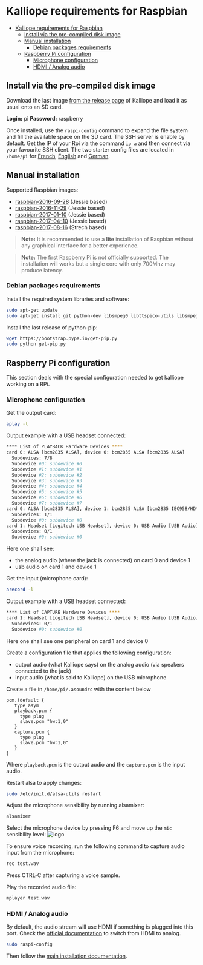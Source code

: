 # Kalliope requirements for Raspbian

- [Kalliope requirements for Raspbian](#kalliope-requirements-for-raspbian)
  - [Install via the pre-compiled disk image](#install-via-the-pre-compiled-disk-image)
  - [Manual installation](#manual-installation)
    - [Debian packages requirements](#debian-packages-requirements)
  - [Raspberry Pi configuration](#raspberry-pi-configuration)
    - [Microphone configuration](#microphone-configuration)
    - [HDMI / Analog audio](#hdmi-analog-audio)

## Install via the pre-compiled disk image

Download the last image [from the release page](https://github.com/kalliope-project/kalliope/releases) of Kalliope and load it as usual onto an SD card.

**Login:** pi
**Password:** raspberry

Once installed, use the `raspi-config` command to expand the file system and fill the available space on the SD card.
The SSH server is enable by default. Get the IP of your Rpi via the command `ip a` and then connect via your favourite SSH client.
The two starter config files are located in `/home/pi` for [French](https://github.com/kalliope-project/kalliope_starter_fr), [English](https://github.com/kalliope-project/kalliope_starter_en) and [German](https://github.com/kalliope-project/kalliope_starter_de).

## Manual installation

Supported Raspbian images:
- [raspbian-2016-09-28](http://downloads.raspberrypi.org/raspbian/images/raspbian-2016-09-28/) (Jessie based)
- [raspbian-2016-11-29](http://downloads.raspberrypi.org/raspbian/images/raspbian-2016-11-29/) (Jessie based)
- [raspbian-2017-01-10](http://downloads.raspberrypi.org/raspbian/images/raspbian-2017-01-10/) (Jessie based)
- [raspbian-2017-04-10](http://downloads.raspberrypi.org/raspbian/images/raspbian-2017-04-10/) (Jessie based)
- [raspbian-2017-08-16](http://downloads.raspberrypi.org/raspbian/images/raspbian-2017-04-10/) (Strech based)


> **Note:** It is recommended to use a **lite** installation of Raspbian without any graphical interface for a better experience.

> **Note:** The first Raspberry Pi is not officially supported. The installation will works but a single core with only 700Mhz may produce latency.

### Debian packages requirements

Install the required system libraries and software:

```bash
sudo apt-get update
sudo apt-get install git python-dev libsmpeg0 libttspico-utils libsmpeg0 flac libffi-dev libffi-dev libssl-dev portaudio19-dev build-essential libssl-dev libffi-dev sox libatlas3-base mplayer libyaml-dev libpython2.7-dev libav-tools
```

Install the last release of python-pip:
```bash
wget https://bootstrap.pypa.io/get-pip.py
sudo python get-pip.py
```

## Raspberry Pi configuration

This section deals with the special configuration needed to get kalliope working on a RPi.

### Microphone configuration

Get the output card:
```bash
aplay -l
```

Output example with a USB headset connected:
```bash
**** List of PLAYBACK Hardware Devices ****
card 0: ALSA [bcm2835 ALSA], device 0: bcm2835 ALSA [bcm2835 ALSA]
  Subdevices: 7/8
  Subdevice #0: subdevice #0
  Subdevice #1: subdevice #1
  Subdevice #2: subdevice #2
  Subdevice #3: subdevice #3
  Subdevice #4: subdevice #4
  Subdevice #5: subdevice #5
  Subdevice #6: subdevice #6
  Subdevice #7: subdevice #7
card 0: ALSA [bcm2835 ALSA], device 1: bcm2835 ALSA [bcm2835 IEC958/HDMI]
  Subdevices: 1/1
  Subdevice #0: subdevice #0
card 1: Headset [Logitech USB Headset], device 0: USB Audio [USB Audio]
  Subdevices: 0/1
  Subdevice #0: subdevice #0
```

Here one shall see:
- the analog audio (where the jack is connected) on card 0 and device 1
- usb audio on card 1 and device 1


Get the input (microphone card):
```bash
arecord -l
```

Output example with a USB headset connected:
```bash
**** List of CAPTURE Hardware Devices ****
card 1: Headset [Logitech USB Headset], device 0: USB Audio [USB Audio]
  Subdevices: 0/1
  Subdevice #0: subdevice #0
```

Here one shall see one peripheral on card 1 and device 0

Create a configuration file that applies the following configuration:
- output audio (what Kalliope says) on the analog audio (via speakers connected to the jack)
- input audio (what is said to Kalliope) on the USB microphone

Create a file in `/home/pi/.asoundrc` with the content below
```
pcm.!default {
   type asym
   playback.pcm {
     type plug
     slave.pcm "hw:1,0"
   }
   capture.pcm {
     type plug
     slave.pcm "hw:1,0"
   }
}
```

Where `playback.pcm` is the output audio and the `capture.pcm` is the input audio.

Restart alsa to apply changes:
```bash
sudo /etc/init.d/alsa-utils restart
```

Adjust the microphone sensibility by running alsamixer:
```bash
alsamixer
```

Select the microphone device by pressing F6 and move up the `mic` sensibility level:
![logo](../../images/alsamixer_mic_level.png)

To ensure voice recording, run the following command to capture audio input from the microphone:
```bash
rec test.wav
```

Press CTRL-C after capturing a voice sample.

Play the recorded audio file:
```bash
mplayer test.wav
```


### HDMI / Analog audio

By default, the audio stream will use HDMI if something is plugged into this port.
Check the [official documentation](https://www.raspberrypi.org/documentation/configuration/audio-config.md) to switch from HDMI to analog.

```bash
sudo raspi-config
```

Then follow the [main installation documentation](../installation.md).
